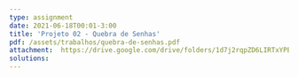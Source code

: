 ```yaml
---
type: assignment
date: 2021-06-18T00:01-3:00
title: 'Projeto 02 - Quebra de Senhas'
pdf: /assets/trabalhos/quebra-de-senhas.pdf
attachment:  https://drive.google.com/drive/folders/1d7j2rqpZD6LIRTxYPEPMLjmmNTSHUIKs?usp=sharin
solutions: 
---
```

